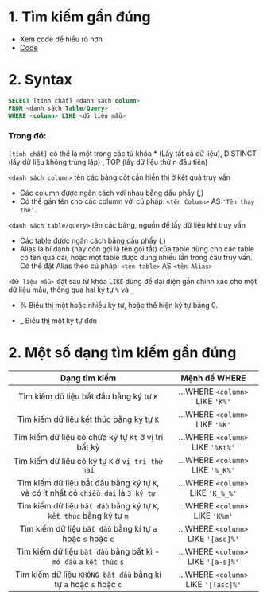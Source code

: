 # 1. Tìm kiếm gần đúng
- Xem code để hiểu rõ hơn
- [Code](https://github.com/K1ethoang/SQL-Server/blob/main/9.0.T%C3%ACm%20ki%E1%BA%BFm%20g%E1%BA%A7n%20%C4%91%C3%BAng/t%C3%ACm%20ki%E1%BA%BFm%20g%E1%BA%A7n%20%C4%91ugns.sql)

# 2. Syntax
```sql
SELECT [tính chất] <danh sách column>
FROM <danh sách Table/Query>
WHERE <column> LIKE <dữ liệu mẫu>
```
### Trong đó:
`[tính chất]` có thể là một trong các từ khóa * (Lấy tất cả dữ liệu), DISTINCT (lấy dữ liệu không trùng lặp) , TOP<n> (lấy dữ liệu thứ n đầu tiên)

`<danh sách column>` tên các bảng cột cần hiển thị ở kết quả truy vấn

- Các column được ngăn cách với nhau bằng dấu phẩy (,)
- Có thể gán tên cho các column với cú pháp: `<tên Column>` AS `'Tên thay thế'`.
  <br>
  
`<danh sách table/query>` tên các bảng, nguồn để lấy dữ liệu khi truy vấn

- Các table được ngăn cách bằng dấu phẩy (,)
- Alias là bí danh (hay còn gọi là tên gọi tắt) của table dùng cho các table có tên quá dài, hoặc một table được dùng nhiều lần trong câu truy vấn. Có thể đặt Alias theo cú pháp: `<tên table>` AS `<tên Alias>`
  <br>
  
`<Dữ liệu mẫu>` đặt sau từ khóa `LIKE` dùng để đại diện gần chính xác cho một dữ liệu mẫu, thông qua hai ký tự `%` và `_`

- % Biểu thị một hoặc nhiều ký tự, hoặc thể hiện ký tự bằng 0.

- _  Biểu thị một ký tự đơn
  
 # 2. Một số dạng tìm kiếm gần đúng
  |Dạng tìm kiếm|Mệnh đề WHERE|
  |:---:|:---:|
  |Tìm kiếm dữ liệu bắt đầu bằng ký tự `K`|…WHERE `<column>` LIKE `'K%'`|
  |Tìm kiếm dữ liệu kết thúc bằng ký tự `K`|…WHERE `<column>` LIKE `'%K'`|
  |Tìm kiếm dữ liệu có chứa ký tự `Kt` ở vị trí bất kỳ|…WHERE `<column>` LIKE `'%Kt%'`|
  |Tìm kiếm dữ liêu có ký tự `K` ở `vị trí thứ hai`|…WHERE `<column>` LIKE `'%_K%'`|
  |Tìm kiếm dữ liệu bắt đầu bằng ký tự `K`, và có ít nhất có `chiều dài` là `3 ký tự`|…WHERE `<column>` LIKE `'K_%_%'`|
  |Tìm kiếm dữ liệu `bắt đầu` bằng ký tự `K`, `kết thúc` bằng ký tự `m`|…WHERE `<column>` LIKE `'K%m'`|
  |Tìm kiếm dữ liệu `bắt đầu` bằng kí tự `a` hoặc `s` hoặc `c`|...WHERE `<column>` LIKE `'[asc]%'`|
  |Tìm kiếm dữ liệu `bắt đầu` bằng bất kì - `mở đầu` `a` `kết thúc` `s`|...WHERE `<column>` LIKE `'[a-s]%'`|
  |Tìm kiếm dữ liệu `KHÔNG bắt đầu` bằng kí tự `a` hoặc `s` hoặc `c`|...WHERE `<column>` LIKE `'[!asc]%'`|
